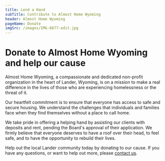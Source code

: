 ```yaml
---
title: Lend a Hand
subTitle: Contribute to Almost Home Wyoming
header: Almost Home Wyoming
pageName: Donate
imgSrc: /images/IMG-6677-edit.jpg
---
```


# Donate to Almost Home Wyoming and help our cause

Almost Home Wyoming, a compassionate and dedicated non-profit organization in the heart of Lander, Wyoming, is on a mission to make a real difference in the lives of those who are experiencing homelessness or the threat of it.

Our heartfelt commitment is to ensure that everyone has access to safe and secure housing. We understand the challenges that individuals and families face when they find themselves without a place to call home.

We take pride in offering a helping hand by assisting our clients with deposits and rent, pending the Board's approval of their application. We firmly believe that everyone deserves to have a roof over their head, to feel safe, and to have the opportunity to rebuild their lives.

Help out the local Lander community today by donating to our cause. If you have any questions, or want to help out more, please [contact us](/contact "contact us").
